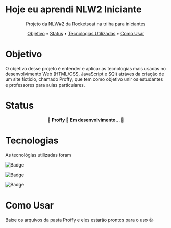 # Hoje eu aprendi  NLW2 Iniciante
<p align="center">Projeto da NLW#2 da Rocketseat na trilha para iniciantes</p>



<p align="center">
 <a href="#objetivo">Objetivo</a> •
  <a href="#Status">Status</a> •
 <a href="#Tecnologias">Tecnologias Utilizadas</a> •
 <a href="#Como Usar">Como Usar</a>
</p>



# Objetivo

O objetivo desse projeto é entender e aplicar as tecnologias mais usadas no desenvolvimento Web (HTML/CSS, JavaScript e SQl) atráves da criação de um site fícticio, chamado Proffy, que tem como objetivo unir os estudantes e professores para aulas particulares.


# Status


<h4 align="center">
	🚧  Proffy 🚧 Em desenvolvimento...  🚧
</h4>


# Tecnologias

As tecnológias utilizadas foram

![Badge](https://img.shields.io/static/v1?label=&message=Javascript&color=FF4040&style=for-the-badge)


![Badge](https://img.shields.io/static/v1?label=&message=HTML/CSS&color=020659&style=for-the-badge)

![Badge](https://img.shields.io/static/v1?label=&message=SQL&color=31353D&style=for-the-badge)




# Como Usar

Baixe os arquivos da pasta Proffy e eles estarão prontos para o uso :+1:
